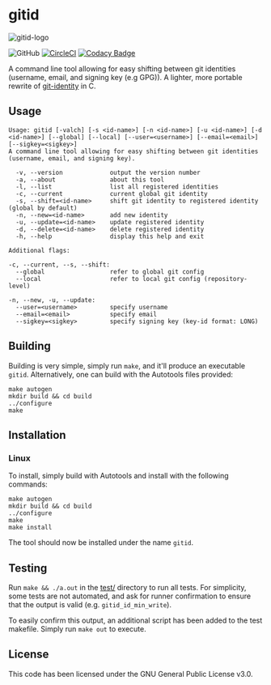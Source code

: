 # gitid
![gitid-logo](https://serebii.io/projects/img/gitid-black-padded-rounded.png)

![GitHub](https://img.shields.io/github/license/Luiserebii/gitid?color=222222)
[![CircleCI](https://circleci.com/gh/Luiserebii/gitid.svg?style=svg)](https://circleci.com/gh/Luiserebii/gitid)
[![Codacy Badge](https://api.codacy.com/project/badge/Grade/cdba0bbafbf2465eac0e3f1e8302342a)](https://www.codacy.com/manual/Luiserebii/gitid?utm_source=github.com&amp;utm_medium=referral&amp;utm_content=Luiserebii/gitid&amp;utm_campaign=Badge_Grade)

A command line tool allowing for easy shifting between git identities (username, email, and signing key (e.g GPG)). A lighter, more portable rewrite of [git-identity](https://github.com/Luiserebii/git-identity) in C.

## Usage
```
Usage: gitid [-valch] [-s <id-name>] [-n <id-name>] [-u <id-name>] [-d <id-name>] [--global] [--local] [--user=<username>] [--email=<email>] [--sigkey=<sigkey>]
A command line tool allowing for easy shifting between git identities (username, email, and signing key).

  -v, --version             output the version number
  -a, --about               about this tool
  -l, --list                list all registered identities
  -c, --current             current global git identity
  -s, --shift=<id-name>     shift git identity to registered identity (global by default)
  -n, --new=<id-name>       add new identity
  -u, --update=<id-name>    update registered identity
  -d, --delete=<id-name>    delete registered identity
  -h, --help                display this help and exit

Additional flags:

-c, --current, --s, --shift:
  --global                  refer to global git config
  --local                   refer to local git config (repository-level)

-n, --new, -u, --update:
  --user=<username>         specify username
  --email=<email>           specify email
  --sigkey=<sigkey>         specify signing key (key-id format: LONG)
```

## Building

Building is very simple, simply run `make`, and it'll produce an executable `gitid`. Alternatively, one can build with the Autotools files provided:
```
make autogen
mkdir build && cd build
../configure
make
```

## Installation
### Linux
To install, simply build with Autotools and install with the following commands:
```
make autogen
mkdir build && cd build
../configure
make
make install
```

The tool should now be installed under the name `gitid`.

## Testing

Run `make && ./a.out` in the [test/](./test) directory to run all tests. For simplicity, some tests are not automated, and ask for runner confirmation to ensure that the output is valid (e.g. `gitid_id_min_write`).

To easily confirm this output, an additional script has been added to the test makefile. Simply run `make out` to execute.

## License
This code has been licensed under the GNU General Public License v3.0.
